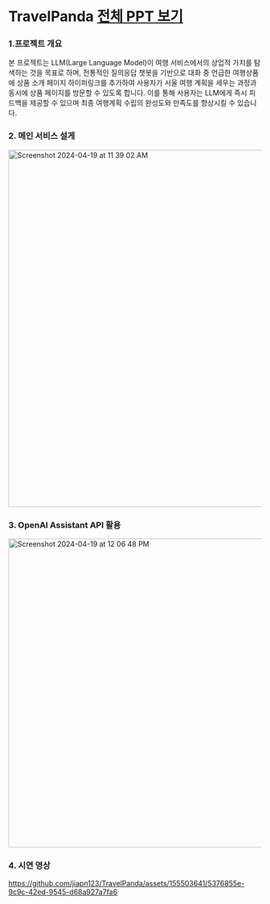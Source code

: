 # TravelPanda [전체 PPT 보기](https://www.canva.com/design/DAF6CARwbXQ/47l0bOPOKzV-j5d_wRhQhA/edit)

### 1.프로젝트 개요 
본 프로젝트는 LLM(Large Language Model)이 여행 서비스에서의 상업적 가치를 탐색하는 것을 목표로 하며, 전통적인 질의응답 챗봇을 기반으로 대화 중 언급한 여행상품에 상품 소개 페이지 하이퍼링크를 추가하여 사용자가 서울 여행 계획을 세우는 과정과 동시에 상품 페이지를 방문할 수 있도록 합니다. 이를 통해 사용자는 LLM에게 즉시 피드백을 제공할 수 있으며 최종 여행계획 수립의 완성도와 만족도를 향상시킬 수 있습니다.

### 2. 메인 서비스 설게
<img width="709" alt="Screenshot 2024-04-19 at 11 39 02 AM" src="https://github.com/jiapn123/TravelPanda/assets/155503641/984bdc92-e22f-4f2d-82b1-216d18b31e51">

### 3. OpenAI Assistant API 활용 
<img width="613" alt="Screenshot 2024-04-19 at 12 06 48 PM" src="https://github.com/jiapn123/TravelPanda/assets/155503641/34de4e07-6a12-4301-a081-af1ba326201f">

### 4. 시연 영상
https://github.com/jiapn123/TravelPanda/assets/155503641/5376855e-9c9c-42ed-9545-d68a927a7fa6
